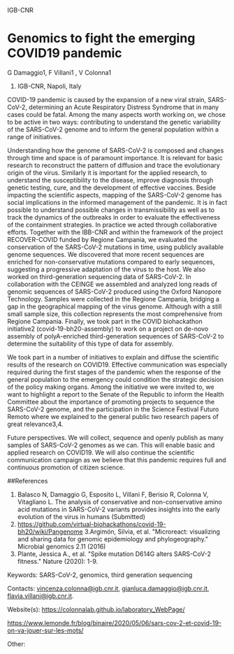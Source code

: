 IGB-CNR
# Genomics to fight the emerging COVID19 pandemic 
G Damaggio1, F Villani1 ,  V Colonna1 

1. IGB-CNR, Napoli, Italy 


COVID-19  pandemic is caused by the expansion of a new viral strain, SARS-CoV-2, determining an Acute Respiratory Distress Syndrome that in many cases could be fatal. Among the many aspects worth working on, we chose to be active in two ways: contributing to understand the genetic variability of the SARS-CoV-2 genome and to inform the general population within a range of initiatives. 

Understanding how the genome of SARS-CoV-2 is composed and changes through time and space is of paramount importance. It is relevant for basic research to reconstruct the pattern of diffusion and trace the evolutionary origin of the virus. Similarly it is important for the applied research, to understand the susceptibility to the disease, improve diagnosis through genetic testing, cure, and the development of effective vaccines. Beside impacting the scientific aspects, mapping of the SARS-CoV-2 genome has social implications in the informed management of the pandemic. It is in fact possible to understand possible changes in transmissibility as well as to track the dynamics of the outbreaks  in order to evaluate the effectiveness of the containment strategies. 
In practice we acted through collaborative efforts. Together with the IBB-CNR and within the framework of the project RECOVER-COVID funded by Regione Campania, we evaluated the conservation of the SARS-CoV-2 mutations in time, using publicly available genome sequences. We discovered that more recent sequences are enriched for non-conservative mutations compared to early sequences, suggesting a progressive adaptation of the virus to the host. 
We also worked on third-generation sequencing data of SARS-CoV-2. In collaboration with the CEINGE we assembled and analyzed long reads of genomic sequences of SARS-CoV-2 produced using the Oxford Nanopore Technology. Samples were collected in the Regione Campania, bridging a gap in the geographical mapping of the virus genome. Although with a still small sample size, this collection represents the most comprehensive from Regione Campania. Finally, we took part in the COVID biohackathon initiative2 (covid-19-bh20-assembly) to work on a project on de-novo assembly of polyA-enriched third-generation sequences of SARS-CoV-2 to determine the suitability of this type of  data for assembly.

We took part in a number of initiatives to explain and diffuse the scientific results of the research on COVID19. Effective communication was especially required during the first stages of the pandemic when the response of the general population to the emergency could condition the strategic decision of the policy making organs. Among the initiative we were invited to, we want to highlight a report to the Senate of the Republic to inform the Health Committee about the importance of promoting projects to sequence the SARS-CoV-2 genome, and the participation in the Science Festival Futuro Remoto where we explained to the general public two research papers of great relevance3,4. 

Future perspectives. We will collect, sequence and openly publish as many samples of SARS-CoV-2 genomes as we can. This will enable basic and applied research on COVID19. We will also continue the scientific communication campaign as we believe that this pandemic requires full and continuous promotion of citizen science. 


##References
1. Balasco N, Damaggio G, Esposito L, Villani F, Berisio R, Colonna V,  Vitagliano L.
The analysis of conservative and non-conservative amino acid mutations  in SARS-CoV-2 variants provides insights into the early evolution of  the virus in humans (Submitted) 
2. https://github.com/virtual-biohackathons/covid-19-bh20/wiki/Pangenome
3.Argimón, Silvia, et al. "Microreact: visualizing and sharing data for genomic epidemiology and phylogeography." Microbial genomics 2.11 (2016)
4. Plante, Jessica A., et al. "Spike mutation D614G alters SARS-CoV-2 fitness." Nature (2020): 1-9.


Keywords: SARS-CoV-2, genomics, third generation sequencing

Contacts:  vincenza.colonna@igb.cnr.it, gianluca.damaggio@igb.cnr.it, flavia.villani@igb.cnr.it.

Website(s): https://colonnalab.github.io/laboratory_WebPage/

https://www.lemonde.fr/blog/binaire/2020/05/06/sars-cov-2-et-covid-19-on-va-jouer-sur-les-mots/

Other: 